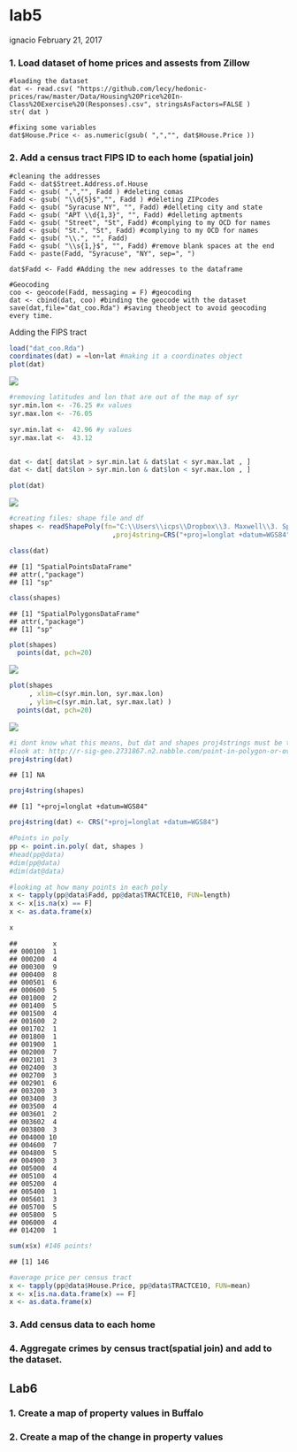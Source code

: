lab5
================
ignacio
February 21, 2017

### 1. Load dataset of home prices and assests from Zillow

    #loading the dataset
    dat <- read.csv( "https://github.com/lecy/hedonic-prices/raw/master/Data/Housing%20Price%20In-Class%20Exercise%20(Responses).csv", stringsAsFactors=FALSE )
    str( dat )

    #fixing some variables
    dat$House.Price <- as.numeric(gsub( ",","", dat$House.Price ))

### 2. Add a census tract FIPS ID to each home (spatial join)

    #cleaning the addresses
    Fadd <- dat$Street.Address.of.House
    Fadd <- gsub( ",","", Fadd ) #deleting comas
    Fadd <- gsub( "\\d{5}$","", Fadd ) #deleting ZIPcodes
    Fadd <- gsub( "Syracuse NY", "", Fadd) #delleting city and state
    Fadd <- gsub( "APT \\d{1,3}", "", Fadd) #delleting aptments
    Fadd <- gsub( "Street", "St", Fadd) #complying to my OCD for names
    Fadd <- gsub( "St.", "St", Fadd) #complying to my OCD for names
    Fadd <- gsub( "\\.", "", Fadd)
    Fadd <- gsub( "\\s{1,}$", "", Fadd) #remove blank spaces at the end
    Fadd <- paste(Fadd, "Syracuse", "NY", sep=", ")

    dat$Fadd <- Fadd #Adding the new addresses to the dataframe

    #Geocoding
    coo <- geocode(Fadd, messaging = F) #geocoding
    dat <- cbind(dat, coo) #binding the geocode with the dataset
    save(dat,file="dat_coo.Rda") #saving theobject to avoid geocoding every time.

Adding the FIPS tract

``` r
load("dat_coo.Rda")
coordinates(dat) = ~lon+lat #making it a coordinates object
plot(dat)
```

![](Lab5_files/figure-markdown_github/unnamed-chunk-1-1.png)

``` r
#removing latitudes and lon that are out of the map of syr
syr.min.lon <- -76.25 #x values
syr.max.lon <- -76.05

syr.min.lat <-  42.96 #y values
syr.max.lat <-  43.12


dat <- dat[ dat$lat > syr.min.lat & dat$lat < syr.max.lat , ]
dat <- dat[ dat$lon > syr.min.lon & dat$lon < syr.max.lon , ]

plot(dat)
```

![](Lab5_files/figure-markdown_github/unnamed-chunk-1-2.png)

``` r
#creating files: shape file and df
shapes <- readShapePoly(fn="C:\\Users\\icps\\Dropbox\\3. Maxwell\\3. Spring Term\\5. Data Driven II\\Labs\\Instructions\\Lab3_4\\shapefiles\\tl_2010_36067_tract10"
                          ,proj4string=CRS("+proj=longlat +datum=WGS84"))

class(dat)
```

    ## [1] "SpatialPointsDataFrame"
    ## attr(,"package")
    ## [1] "sp"

``` r
class(shapes)
```

    ## [1] "SpatialPolygonsDataFrame"
    ## attr(,"package")
    ## [1] "sp"

``` r
plot(shapes)
  points(dat, pch=20)
```

![](Lab5_files/figure-markdown_github/unnamed-chunk-1-3.png)

``` r
plot(shapes
     , xlim=c(syr.min.lon, syr.max.lon)
     , ylim=c(syr.min.lat, syr.max.lat) ) 
  points(dat, pch=20)
```

![](Lab5_files/figure-markdown_github/unnamed-chunk-1-4.png)

``` r
#i dont know what this means, but dat and shapes proj4strings must be the same
#look at: http://r-sig-geo.2731867.n2.nabble.com/point-in-polygon-or-over-help-td7583635.html
proj4string(dat)
```

    ## [1] NA

``` r
proj4string(shapes)
```

    ## [1] "+proj=longlat +datum=WGS84"

``` r
proj4string(dat) <- CRS("+proj=longlat +datum=WGS84") 

#Points in poly
pp <- point.in.poly( dat, shapes )
#head(pp@data)
#dim(pp@data)
#dim(dat@data)

#looking at how many points in each poly
x <- tapply(pp@data$Fadd, pp@data$TRACTCE10, FUN=length)
x <- x[is.na(x) == F]
x <- as.data.frame(x)

x
```

    ##         x
    ## 000100  1
    ## 000200  4
    ## 000300  9
    ## 000400  8
    ## 000501  6
    ## 000600  5
    ## 001000  2
    ## 001400  5
    ## 001500  4
    ## 001600  2
    ## 001702  1
    ## 001800  1
    ## 001900  1
    ## 002000  7
    ## 002101  3
    ## 002400  3
    ## 002700  3
    ## 002901  6
    ## 003200  3
    ## 003400  3
    ## 003500  4
    ## 003601  2
    ## 003602  4
    ## 003800  3
    ## 004000 10
    ## 004600  7
    ## 004800  5
    ## 004900  3
    ## 005000  4
    ## 005100  4
    ## 005200  4
    ## 005400  1
    ## 005601  3
    ## 005700  5
    ## 005800  5
    ## 006000  4
    ## 014200  1

``` r
sum(x$x) #146 points!
```

    ## [1] 146

``` r
#average price per census tract
x <- tapply(pp@data$House.Price, pp@data$TRACTCE10, FUN=mean)
x <- x[is.na.data.frame(x) == F]
x <- as.data.frame(x)
```

### 3. Add census data to each home

### 4. Aggregate crimes by census tract(spatial join) and add to the dataset.

Lab6
----

### 1. Create a map of property values in Buffalo

### 2. Create a map of the change in property values
